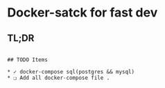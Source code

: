 # Docker-satck for fast dev

## TL;DR

```

## TODO Items

* ✓ docker-compose sql(postgres && mysql)
* ❏ Add all docker-compose file .
